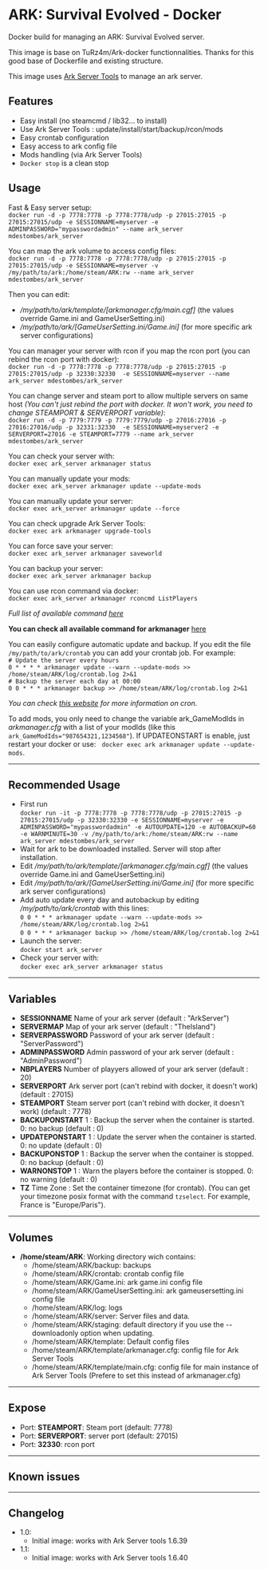 # ARK: Survival Evolved - Docker

Docker build for managing an ARK: Survival Evolved server.

This image is base on TuRz4m/Ark-docker functionnalities. Thanks for this good base of Dockerfile and existing structure.

This image uses [Ark Server Tools](https://github.com/FezVrasta/ark-server-tools) to manage an ark server.

## Features
 - Easy install (no steamcmd / lib32... to install)
 - Use Ark Server Tools : update/install/start/backup/rcon/mods
 - Easy crontab configuration
 - Easy access to ark config file
 - Mods handling (via Ark Server Tools)
 - `Docker stop` is a clean stop 

## Usage
Fast & Easy server setup:  
  `docker run -d -p 7778:7778 -p 7778:7778/udp -p 27015:27015 -p 27015:27015/udp -e SESSIONNAME=myserver -e ADMINPASSWORD="mypasswordadmin" --name ark_server mdestombes/ark_server`

You can map the ark volume to access config files:  
  `docker run -d -p 7778:7778 -p 7778:7778/udp -p 27015:27015 -p 27015:27015/udp -e SESSIONNAME=myserver -v /my/path/to/ark:/home/steam/ARK:rw --name ark_server mdestombes/ark_server`

Then you can edit:
 - */my/path/to/ark/template/[arkmanager.cfg/main.cgf]* (the values override Game.ini and GameUserSetting.ini)
 - */my/path/to/ark/[GameUserSetting.ini/Game.ini]* (for more specific ark server configurations)

You can manager your server with rcon if you map the rcon port (you can rebind the rcon port with docker):  
  `docker run -d -p 7778:7778 -p 7778:7778/udp -p 27015:27015 -p 27015:27015/udp -p 32330:32330  -e SESSIONNAME=myserver --name ark_server mdestombes/ark_server`

You can change server and steam port to allow multiple servers on same host *(You can't just rebind the port with docker. It won't work, you need to change STEAMPORT & SERVERPORT variable)*:  
  `docker run -d -p 7779:7779 -p 7779:7779/udp -p 27016:27016 -p 27016:27016/udp -p 32331:32330  -e SESSIONNAME=myserver2 -e SERVERPORT=27016 -e STEAMPORT=7779 --name ark_server mdestombes/ark_server`

You can check your server with:  
  `docker exec ark_server arkmanager status`

You can manually update your mods:  
  `docker exec ark_server arkmanager update --update-mods`

You can manually update your server:  
  `docker exec ark_server arkmanager update --force`

You can check upgrade Ark Server Tools:  
  `docker exec ark arkmanager upgrade-tools`

You can force save your server:  
  `docker exec ark_server arkmanager saveworld`

You can backup your server:  
  `docker exec ark_server arkmanager backup`

You can use rcon command via docker:  
  `docker exec ark_server arkmanager rconcmd ListPlayers`

*Full list of available command [here](http://steamcommunity.com/sharedfiles/filedetails/?id=454529617&searchtext=admin)*

__You can check all available command for arkmanager__ [here](https://github.com/FezVrasta/ark-server-tools/blob/master/README.md)

You can easily configure automatic update and backup.
If you edit the file `/my/path/to/ark/crontab` you can add your crontab job.
For example:  
  `# Update the server every hours`  
  `0 * * * * arkmanager update --warn --update-mods >> /home/steam/ARK/log/crontab.log 2>&1`  
  `# Backup the server each day at 00:00`  
  `0 0 * * * arkmanager backup >> /home/steam/ARK/log/crontab.log 2>&1`  

*You can check [this website](http://www.unix.com/man-page/linux/5/crontab/) for more information on cron.*

To add mods, you only need to change the variable ark_GameModIds in *arkmanager.cfg* with a list of your modIds (like this `ark_GameModIds="987654321,1234568"`). If UPDATEONSTART is enable, just restart your docker or use:  
  `docker exec ark arkmanager update --update-mods`.

---

## Recommended Usage
 - First run  
  `docker run -it -p 7778:7778 -p 7778:7778/udp -p 27015:27015 -p 27015:27015/udp -p 32330:32330 -e SESSIONNAME=myserver -e ADMINPASSWORD="mypasswordadmin" -e AUTOUPDATE=120 -e AUTOBACKUP=60 -e WARNMINUTE=30 -v /my/path/to/ark:/home/steam/ARK:rw --name ark_server mdestombes/ark_server`
 - Wait for ark to be downloaded installed. Server will stop after installation.
 - Edit */my/path/to/ark/template/[arkmanager.cfg/main.cgf]* (the values override Game.ini and GameUserSetting.ini)
 - Edit */my/path/to/ark/[GameUserSetting.ini/Game.ini]* (for more specific ark server configurations)
 - Add auto update every day and autobackup by editing */my/path/to/ark/crontab* with this lines:  
  `0 0 * * * arkmanager update --warn --update-mods >> /home/steam/ARK/log/crontab.log 2>&1`  
  `0 0 * * * arkmanager backup >> /home/steam/ARK/log/crontab.log 2>&1`  
 - Launch the server:  
  `docker start ark_server`
 - Check your server with:  
  `docker exec ark_server arkmanager status`

---

## Variables
+ __SESSIONNAME__
Name of your ark server (default : "ArkServer")
+ __SERVERMAP__
Map of your ark server (default : "TheIsland")
+ __SERVERPASSWORD__
Password of your ark server (default : "ServerPassword")
+ __ADMINPASSWORD__
Admin password of your ark server (default : "AdminPassword")
+ __NBPLAYERS__
Number of playyers allowed of your ark server (default : 20)
+ __SERVERPORT__
Ark server port (can't rebind with docker, it doesn't work) (default : 27015)
+ __STEAMPORT__
Steam server port (can't rebind with docker, it doesn't work) (default : 7778)
+ __BACKUPONSTART__
1 : Backup the server when the container is started. 0: no backup (default : 0)
+ __UPDATEPONSTART__
1 : Update the server when the container is started. 0: no update (default : 0)
+ __BACKUPONSTOP__
1 : Backup the server when the container is stopped. 0: no backup (default : 0)
+ __WARNONSTOP__
1 : Warn the players before the container is stopped. 0: no warning (default : 0)
+ __TZ__
Time Zone : Set the container timezone (for crontab). (You can get your timezone posix format with the command `tzselect`. For example, France is "Europe/Paris").

---

## Volumes
+ __/home/steam/ARK__: Working directory wich contains:
  + /home/steam/ARK/backup: backups
  + /home/steam/ARK/crontab: crontab config file
  + /home/steam/ARK/Game.ini: ark game.ini config file
  + /home/steam/ARK/GameUserSetting.ini: ark gameusersetting.ini config file
  + /home/steam/ARK/log: logs
  + /home/steam/ARK/server: Server files and data.
  + /home/steam/ARK/staging: default directory if you use the --downloadonly option when updating.
  + /home/steam/ARK/template: Default config files
  + /home/steam/ARK/template/arkmanager.cfg: config file for Ark Server Tools
  + /home/steam/ARK/template/main.cfg: config file for main instance of Ark Server Tools (Prefere to set this instead of arkmanager.cfg)

---

## Expose
+ Port: __STEAMPORT__: Steam port (default: 7778)
+ Port: __SERVERPORT__: server port (default: 27015)
+ Port: __32330__: rcon port

---

## Known issues

---

## Changelog
+ 1.0:
  - Initial image: works with Ark Server tools 1.6.39
+ 1.1:
  - Initial image: works with Ark Server tools 1.6.40
